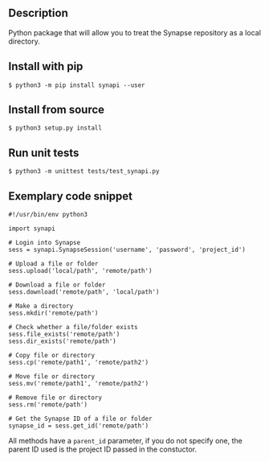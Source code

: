 Description
-----------
Python package that will allow you to treat the Synapse repository as a local directory.

Install with pip
----------------
```
$ python3 -m pip install synapi --user
```

Install from source
-------------------
```
$ python3 setup.py install
```

Run unit tests
--------------
```
$ python3 -m unittest tests/test_synapi.py
```

Exemplary code snippet
----------------------
```
#!/usr/bin/env python3

import synapi

# Login into Synapse
sess = synapi.SynapseSession('username', 'password', 'project_id')       

# Upload a file or folder
sess.upload('local/path', 'remote/path')

# Download a file or folder
sess.download('remote/path', 'local/path')

# Make a directory
sess.mkdir('remote/path')

# Check whether a file/folder exists
sess.file_exists('remote/path')
sess.dir_exists('remote/path')

# Copy file or directory
sess.cp('remote/path1', 'remote/path2')

# Move file or directory
sess.mv('remote/path1', 'remote/path2')

# Remove file or directory
sess.rm('remote/path')

# Get the Synapse ID of a file or folder
synapse_id = sess.get_id('remote/path')

```

All methods have a `parent_id` parameter, if you do not specify one, the parent ID used is the project ID passed in the constuctor.
